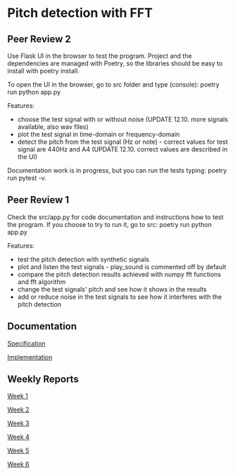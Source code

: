 # Pitch detection with FFT

## Peer Review 2
Use Flask UI in the browser to test the program. Project and the dependencies are managed with Poetry, so the libraries should be easy to install with poetry install.

To open the UI in the browser, go to src folder and type (console): poetry run python app.py

Features:
- choose the test signal with or without noise (UPDATE 12.10. more signals available, also wav files)
- plot the test signal in time-domain or frequency-domain
- detect the pitch from the test signal (Hz or note) - correct values for test signal are 440Hz and A4 (UPDATE 12.10. correct values are described in the UI)

Documentation work is in progress, but you can run the tests typing: poetry run pytest -v.

## Peer Review 1
Check the src/app.py for code documentation and instructions how to test the program. If you choose to try to run it, go to src: poetry run python app.py

Features:
- test the pitch detection with synthetic signals
- plot and listen the test signals - play_sound is commented off by default
- compare the pitch detection results achieved with numpy fft functions and fft algorithm
- change the test signals' pitch and see how it shows in the results
- add or reduce noise in the test signals to see how it interferes with the pitch detection

## Documentation

[Specification](https://github.com/KooEeVee/signal-processing/blob/main/documentation/specification.md)

[Implementation](https://github.com/KooEeVee/signal-processing/blob/main/documentation/implementation.md)

## Weekly Reports

[Week 1](https://github.com/KooEeVee/signal-processing/blob/main/documentation/weekly-reports/week1.md)

[Week 2](https://github.com/KooEeVee/signal-processing/blob/main/documentation/weekly-reports/week2.md)

[Week 3](https://github.com/KooEeVee/signal-processing/blob/main/documentation/weekly-reports/week3.md)

[Week 4](https://github.com/KooEeVee/signal-processing/blob/main/documentation/weekly-reports/week4.md)

[Week 5](https://github.com/KooEeVee/signal-processing/blob/main/documentation/weekly-reports/week5.md)

[Week 6](https://github.com/KooEeVee/signal-processing/blob/main/documentation/weekly-reports/week6.md)
